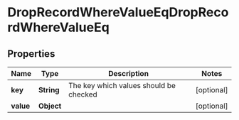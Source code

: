 

# DropRecordWhereValueEqDropRecordWhereValueEq


## Properties

| Name | Type | Description | Notes |
|------------ | ------------- | ------------- | -------------|
|**key** | **String** | The key which values should be checked |  [optional] |
|**value** | **Object** |  |  [optional] |



